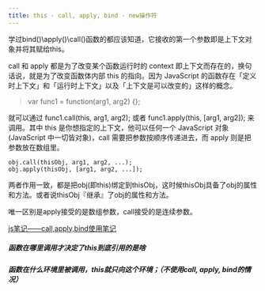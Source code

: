 ```yaml
---
title: this - call, apply, bind - new操作符
---
```




学过bind()\apply()\call()函数的都应该知道，它接收的第一个参数即是上下文对象并将其赋给this。

call 和 apply 都是为了改变某个函数运行时的 context 即上下文而存在的，换句话说，就是为了改变函数体内部 this 的指向。因为 JavaScript 的函数存在「定义时上下文」和「运行时上下文」以及「上下文是可以改变的」这样的概念。

> var func1 = function(arg1, arg2) {};

就可以通过 func1.call(this, arg1, arg2); 或者 func1.apply(this, [arg1, arg2]); 来调用。其中 this 是你想指定的上下文，他可以任何一个 JavaScript 对象(JavaScript 中一切皆对象)，call 需要把参数按顺序传递进去，而 apply 则是把参数放在数组里。



```
obj.call(thisObj, arg1, arg2, ...);
obj.apply(thisObj, [arg1, arg2, ...]);

```

两者作用一致，都是把obj(即this)绑定到thisObj，这时候thisObj具备了obj的属性和方法。或者说thisObj『继承』了obj的属性和方法。

唯一区别是apply接受的是数组参数，call接受的是连续参数。

[js笔记——call,apply,bind使用笔记](https://link.zhihu.com/?target=http%3A//www.cnblogs.com/52fhy/p/5118877.html)



##### 函数在哪里调用才决定了this到底引用的是啥

##### 函数在什么环境里被调用，this就只向这个环境；（不使用call, apply, bind的情况）



